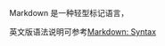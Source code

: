 Markdown 是一种轻型标记语言，

<!--more-->

英文版语法说明可参考[Markdown: Syntax](https://daringfireball.net/projects/markdown/syntax)
